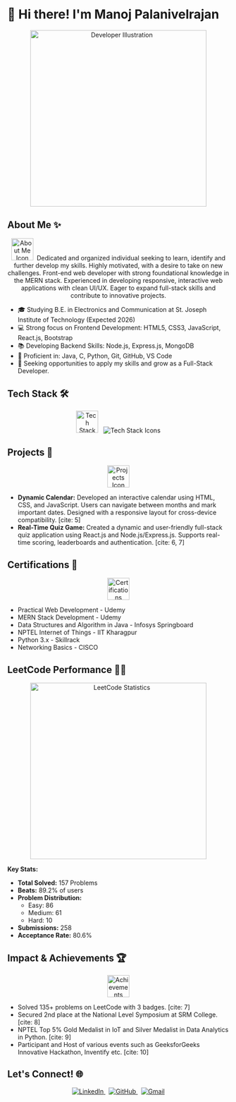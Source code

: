 # 👋 Hi there! I'm Manoj Palanivelrajan

<p align="center">
  <img src="images/developer-illustration.png" width="400" alt="Developer Illustration">
</p>

## About Me ✨

<p align="center">
  <img src="images/about-me-icon.png" width="50" alt="About Me Icon">
  &nbsp;Dedicated and organized individual seeking to learn, identify and further develop my skills. Highly motivated, with a desire to take on new challenges. Front-end web developer with strong foundational knowledge in the MERN stack. Experienced in developing responsive, interactive web applications with clean UI/UX. Eager to expand full-stack skills and contribute to innovative projects.
</p>

* 🎓 Studying B.E. in Electronics and Communication at St. Joseph Institute of Technology (Expected 2026)
* 💻 Strong focus on Frontend Development: HTML5, CSS3, JavaScript, React.js, Bootstrap
* 📚 Developing Backend Skills: Node.js, Express.js, MongoDB
* 🌱 Proficient in: Java, C, Python, Git, GitHub, VS Code
* 🤝 Seeking opportunities to apply my skills and grow as a Full-Stack Developer.

## Tech Stack 🛠️

<p align="center">
  <img src="images/tech-stack-icon.png" width="50" alt="Tech Stack Icon">
  &nbsp;
  <img src="https://skillicons.dev/icons?i=html,css,javascript,react,bootstrap,nodejs,express,mongodb,java,c,python,git,github,vscode" alt="Tech Stack Icons" />
</p>

## Projects 📂

<p align="center">
  <img src="images/projects-icon.png" width="50" alt="Projects Icon">
</p>

* **Dynamic Calendar:** Developed an interactive calendar using HTML, CSS, and JavaScript. Users can navigate between months and mark important dates. Designed with a responsive layout for cross-device compatibility. [cite: 5]
* **Real-Time Quiz Game:** Created a dynamic and user-friendly full-stack quiz application using React.js and Node.js/Express.js. Supports real-time scoring, leaderboards and authentication. [cite: 6, 7]

## Certifications 📜

<p align="center">
  <img src="images/certifications-icon.png" width="50" alt="Certifications Icon">
</p>

* Practical Web Development - Udemy
* MERN Stack Development - Udemy
* Data Structures and Algorithm in Java - Infosys Springboard
* NPTEL Internet of Things - IIT Kharagpur
* Python 3.x - Skillrack
* Networking Basics - CISCO

## LeetCode Performance 🧑‍💻

<p align="center">
<img src="images/leetcode-stats.png" width="400" alt="LeetCode Statistics">
</p>

**Key Stats:**

* **Total Solved:** 157 Problems
* **Beats:** 89.2% of users
* **Problem Distribution:**
    * Easy: 86
    * Medium: 61
    * Hard: 10
* **Submissions:** 258
* **Acceptance Rate:** 80.6%

## Impact & Achievements 🏆

<p align="center">
  <img src="images/achievements-icon.png" width="50" alt="Achievements Icon">
</p>

* Solved 135+ problems on LeetCode with 3 badges. [cite: 7]
* Secured 2nd place at the National Level Symposium at SRM College. [cite: 8]
* NPTEL Top 5% Gold Medalist in IoT and Silver Medalist in Data Analytics in Python. [cite: 9]
* Participant and Host of various events such as GeeksforGeeks Innovative Hackathon, Inventify etc. [cite: 10]

## Let's Connect! 🌐

<p align="center">
  <a href="https://www.linkedin.com/in/manoj-palanivelrajan">
    <img src="https://img.shields.io/badge/LinkedIn-%230077B5.svg?style=for-the-badge&logo=linkedin&logoColor=white" alt="LinkedIn">
  </a>
  &nbsp;
  <a href="https://github.com/manoj-palanivel">
    <img src="https://img.shields.io/badge/GitHub-%2318171C.svg?style=for-the-badge&logo=github&logoColor=white" alt="GitHub">
  </a>
  &nbsp;
  <a href="manojpalanivelrajan@gmail.com">
    <img src="https://img.shields.io/badge/Gmail-D14836?style=for-the-badge&logo=gmail&logoColor=white" alt="Gmail">
  </a>
</p>
